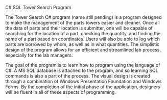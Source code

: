 C# SQL Tower Search Program

The Tower Search C# program (name still pending) is a program designed to make the management of the parts towers easier and cleaner. Once all the data of parts and their location is submitter, one will be capable of searching for the location of a part, checking the quantity, and finding the name of a part based on coordinates. Users will also be able to log which parts are borrowed by whom, as well as in what quantities. The simplistic design of the program allows for an efficient and streamlined lab process, especially for the lab managers.

The goal of the program is to learn how to program using the language of C#. A MS SQL database is attached to the program, and so learning SQL commands is also a part of the process. The visual design is created through a combination of Windows Presentation Foundation and Windows Forms. By the completion of the initial phase of the application, designers will be fluent in all of these aspects of programming. 
